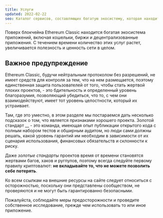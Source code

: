 ```yaml
---
title: Услуги
updated: 2022-02-22
seo: Каталог сервисов, составляющих богатую экосистему, которая находится на вершине Ethereum Classic, включая кошельки, биржи и децентрализованные приложения.
---
```


Поверх блокчейна Ethereum Classic находится богатая экосистема приложений, включая кошельки, биржи и децентрализованные приложения. С течением времени количество этих услуг растет, увеличивается полезность и ценность сети в целом.

## Важное предупреждение

Ethereum Classic, будучи нейтральным протоколом без разрешений, не имеет средств для контроля за тем, что на нем размещается, поэтому единственная защита пользователей от того, чтобы стать жертвой плохих проектов, - это бдительность и определенный уровень благоразумия, позволяющий убедиться, что то, с чем они взаимодействуют, имеет тот уровень целостности, который их устраивает.

Там, где это уместно, в этом разделе мы постараемся дать несколько подсказок о том, что является признаками хорошего проекта. Золотой стандарт __ - это команда, имеющая опыт публикации открытого кода с полным набором тестов и обширным аудитом, но люди сами должны решать, какой уровень гарантий им необходим в зависимости от их сценария использования, финансовых обязательств и склонности к риску.

Даже _золотые стандарты_ проектов время от времени становятся жертвами багов, хаков и ругпулов, поэтому всегда следуйте первому правилу криптовалют: **не вкладывайте то, что не можете позволить себе потерять**.

Ко всем ссылкам на внешние ресурсы на сайте следует относиться с осторожностью, поскольку они представлены сообществом, не проверяются и не могут быть гарантированно безопасными.

Пожалуйста, соблюдайте меры предосторожности и проведите собственное исследование, прежде чем использовать то или иное приложение.
